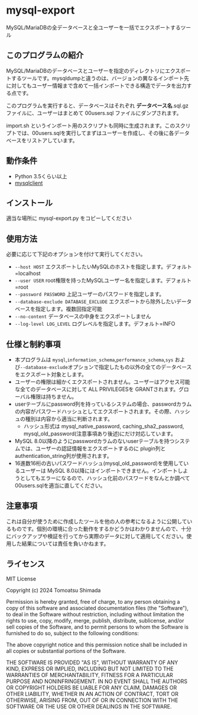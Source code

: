 # mysql-export
MySQL/MariaDBの全データベースと全ユーザーを一括でエクスポートするツール

## このプログラムの紹介

MySQL/MariaDBのデータベースとユーザーを指定のディレクトリにエクスポートするツールです。mysqldumpと違うのは、バージョンの異なるインポート先に対してもユーザー情報まで含めて一括インポートできる構造でデータを出力する点です。

このプログラムを実行すると、データベースはそれぞれ **データベース名**.sql.gz ファイルに、ユーザーはまとめて 00users.sql ファイルにダンプされます。

import.sh というインポート用のスクリプトも同時に生成されます。このスクリプトでは、00users.sqlを実行してまずはユーザーを作成し、その後に各データベースをリストアしています。

## 動作条件

- Python 3.5くらい以上
- [mysqlclient](https://github.com/PyMySQL/mysqlclient/)

## インストール

適当な場所に mysql-export.py をコピーしてください

## 使用方法

必要に応じて下記のオプションを付けて実行してください。

- ```--host HOST``` エクスポートしたいMySQLのホストを指定します。デフォルト=localhost
- ```--user USER```
root権限を持ったMySQLユーザー名を指定します。デフォルト=root
- ```--password PASSWORD``` 上記ユーザーのパスワードを指定します。
- ```--database-exclude DATABASE_EXCLUDE``` エクスポートから除外したいデータベースを指定します。複数回指定可能
- ```--no-content``` データベースの中身をエクスポートしません
- ```--log-level LOG_LEVEL``` ログレベルを指定します。デフォルト=INFO

## 仕様と制約事項

- 本プログラムは ```mysql```,```information_schema```,```performance_schema```,```sys``` および```--database-exclude```オプションで指定したもの以外の全てのデータベースをエクスポート対象とします。
- ユーザーの権限は細かくエクスポートされません。ユーザーはアクセス可能な全てのデータベースに対して ALL PRIVILEGESを GRANTされます。グローバル権限は持ちません。
- userテーブルにpassword列を持っているシステムの場合、passwordカラムの内容がパスワードハッシュとしてエクスポートされます。その際、ハッシュの種別は内容から適当に判断されます。
    - ハッシュ形式は mysql_native_password, caching_sha2_password, mysql_old_password(注意事項あり後述)にだけ対応しています。
- MySQL 8.0以降のようにpasswordカラムのないuserテーブルを持つシステムでは、ユーザーの認証情報をエクスポートするのに plugin列と authentication_string列が使用されます。
- 16進数16桁の古いパスワードハッシュ(mysql_old_password)を使用しているユーザーは MySQL 8.0以降にはインポートできません。インポートしようとしてもエラーになるので、ハッシュ化前のパスワードをなんとか調べて 00users.sqlを適当に直してください。

## 注意事項

これは自分が使うために作成したツールを他の人の参考になるように公開しているものです。個別の環境に合った動作をするかどうかはわかりませんので、十分にバックアップや検証を行ってから実際のデータに対して適用してください。使用した結果については責任を負いかねます。

## ライセンス

MIT License

Copyright (c) 2024 Tomoatsu Shimada

Permission is hereby granted, free of charge, to any person obtaining a copy
of this software and associated documentation files (the "Software"), to deal
in the Software without restriction, including without limitation the rights
to use, copy, modify, merge, publish, distribute, sublicense, and/or sell
copies of the Software, and to permit persons to whom the Software is
furnished to do so, subject to the following conditions:

The above copyright notice and this permission notice shall be included in all
copies or substantial portions of the Software.

THE SOFTWARE IS PROVIDED "AS IS", WITHOUT WARRANTY OF ANY KIND, EXPRESS OR
IMPLIED, INCLUDING BUT NOT LIMITED TO THE WARRANTIES OF MERCHANTABILITY,
FITNESS FOR A PARTICULAR PURPOSE AND NONINFRINGEMENT. IN NO EVENT SHALL THE
AUTHORS OR COPYRIGHT HOLDERS BE LIABLE FOR ANY CLAIM, DAMAGES OR OTHER
LIABILITY, WHETHER IN AN ACTION OF CONTRACT, TORT OR OTHERWISE, ARISING FROM,
OUT OF OR IN CONNECTION WITH THE SOFTWARE OR THE USE OR OTHER DEALINGS IN THE
SOFTWARE.
